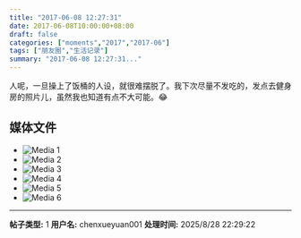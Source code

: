 ```yaml
---
title: "2017-06-08 12:27:31"
date: 2017-06-08T10:00:00+08:00
draft: false
categories: ["moments","2017","2017-06"]
tags: ["朋友圈","生活记录"]
summary: "2017-06-08 12:27:31..."
---
```


人呢，一旦操上了饭桶的人设，就很难摆脱了。我下次尽量不发吃的，发点去健身房的照片儿，虽然我也知道有点不大可能。😂

## 媒体文件

- ![Media 1](/Moments/photos/2017-06-08/201706081227310.jpg)
- ![Media 2](/Moments/photos/2017-06-08/201706081227311.jpg)
- ![Media 3](/Moments/photos/2017-06-08/201706081227312.jpg)
- ![Media 4](/Moments/photos/2017-06-08/201706081227313.jpg)
- ![Media 5](/Moments/photos/2017-06-08/201706081227314.jpg)
- ![Media 6](/Moments/photos/2017-06-08/201706081227315.jpg)

---

**帖子类型:** 1
**用户名:** chenxueyuan001
**处理时间:** 2025/8/28 22:29:22